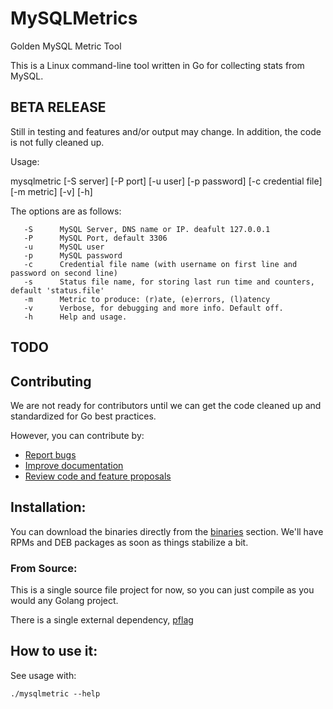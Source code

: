 # MySQLMetrics
Golden MySQL Metric Tool

This is a Linux command-line tool written in Go for collecting stats from MySQL.

## BETA RELEASE 
Still in testing and features and/or output may change.
In addition, the code is not fully cleaned up.

Usage:

mysqlmetric [-S server] [-P port] [-u user] [-p password] [-c credential file] [-m metric] [-v] [-h]

  The options are as follows:

       -S      MySQL Server, DNS name or IP. deafult 127.0.0.1
       -P      MySQL Port, default 3306
       -u      MySQL user
       -p      MySQL password
       -c      Credential file name (with username on first line and password on second line)
       -s      Status file name, for storing last run time and counters, default 'status.file'
       -m      Metric to produce: (r)ate, (e)errors, (l)atency
       -v      Verbose, for debugging and more info. Default off.
       -h      Help and usage.

## TODO

## Contributing
We are not ready for contributors until we can get the code cleaned up and standardized for Go best practices.

However, you can contribute by:
- [Report bugs](https://github.com/opsstack/runqstat/issues/new)
- [Improve documentation](https://github.com/opsstack/runqstat/issues?q=is%3Aopen+label%3Adocumentation)
- [Review code and feature proposals](https://github.com/opsstack/runqstat/pulls)

## Installation:

You can download the binaries directly from the [binaries](https://github.com/opsstack/runqstat/binaries) section.  We'll have RPMs and DEB packages as soon as things stabilize a bit.

### From Source:

This is a single source file project for now, so you can just compile as you would any Golang project.

There is a single external dependency, [pflag](https://github.com/ogier/pflag)

## How to use it:

See usage with:

```
./mysqlmetric --help
```
